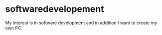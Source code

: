 # softwaredevelopement
My interest is in software development and in addition I want to create my own PC.
